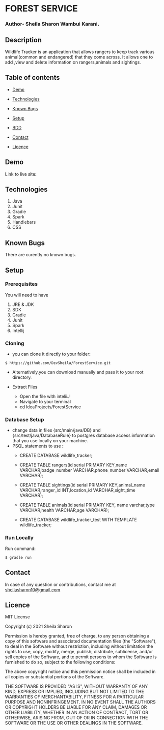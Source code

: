 # FOREST SERVICE
### Author- Sheila Sharon Wambui Karani.

## Description
Wildlife Tracker is an application that allows rangers to keep track various animal(common and endangered) that they come across.
It allows one to add ,view and delete information on rangers,animals and sightings.
## Table of contents

* [Demo](#demo)

* [Technologies](#technologies)

* [Known Bugs](#knownbugs)

* [Setup](#setup)

* [BDD ](#BDD)

* [Contact](#contact)

* [Licence](#Licence)


## Demo
Link to live site: 

## Technologies

1. Java
1. Junit
1. Gradle
1. Spark
1. Handlebars
1. CSS





## Known Bugs
There are curently no known bugs.
## Setup
### Prerequisites
You will need to have
1. JRE & JDK
1. SDK
1. Gradle
1. Junit
1. Spark
1. Intellij


### Cloning
* you can clone it directly to your folder:

```
$ https://github.com/DevSheila/ForestService.git

```
* Alternatively,you can download  manually and pass it to your root directory.

* Extract Files

    * Open the file with inteliiJ
    * Navigate to your terminal
    * cd IdeaProjects/ForestService
      
### Database Setup 
* change data in files {src/main/java/DB} and {src/test/java/DatabaseRule} to postgres database access information that you use locally on your machine.
* PSQL statements to use :
    * CREATE DATABASE wildlife_tracker;
    * CREATE TABLE rangers(id serial PRIMARY KEY,name VARCHAR,badge_number VARCHAR,phone_number VARCHAR,email VARCHAR);
    
    * CREATE TABLE sightings(id serial PRIMARY KEY,animal_name VARCHAR,ranger_id INT,location_id VARCHAR,sight_time VARCHAR);
    * CREATE TABLE animals(id serial PRIMARY KEY, name varchar,type VARCHAR,health VARCHAR,age VARCHAR);
    
    * CREATE DATABASE wildlife_tracker_test WITH TEMPLATE wildlife_tracker;

### Run Locally
Run command:

```
$ gradle run

```


## Contact
In case of any question or contributions, contact me at sheilasharon10@gmail.com


## Licence
MIT License

Copyright (c) 2021 Sheila Sharon

Permission is hereby granted, free of charge, to any person obtaining a copy
of this software and associated documentation files (the "Software"), to deal
in the Software without restriction, including without limitation the rights
to use, copy, modify, merge, publish, distribute, sublicense, and/or sell
copies of the Software, and to permit persons to whom the Software is
furnished to do so, subject to the following conditions:

The above copyright notice and this permission notice shall be included in all
copies or substantial portions of the Software.

THE SOFTWARE IS PROVIDED "AS IS", WITHOUT WARRANTY OF ANY KIND, EXPRESS OR
IMPLIED, INCLUDING BUT NOT LIMITED TO THE WARRANTIES OF MERCHANTABILITY,
FITNESS FOR A PARTICULAR PURPOSE AND NONINFRINGEMENT. IN NO EVENT SHALL THE
AUTHORS OR COPYRIGHT HOLDERS BE LIABLE FOR ANY CLAIM, DAMAGES OR OTHER
LIABILITY, WHETHER IN AN ACTION OF CONTRACT, TORT OR OTHERWISE, ARISING FROM,
OUT OF OR IN CONNECTION WITH THE SOFTWARE OR THE USE OR OTHER DEALINGS IN THE
SOFTWARE.



